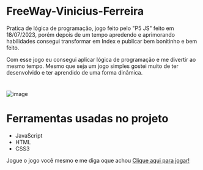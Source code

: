 # FreeWay-Vinicius-Ferreira
Pratica de lógica de programação, jogo feito pelo "P5 JS" feito em 18/07/2023, porém depois de um tempo apredendo e aprimorando habilidades consegui transformar em Index e publicar bem bonitinho e bem feito.

Com esse jogo eu consegui aplicar lógica de programação e me divertir ao mesmo tempo. Mesmo que seja um jogo simples gostei muito de ter desenvolvido e ter aprendido de uma forma dinâmica.

#

![image](https://github.com/ViniciusFerreiraDeSa/FreeWay-Vinicius-Ferreira/assets/125524394/d5884f57-b52f-4f91-b848-f641308b3b74)

#

# Ferramentas usadas no projeto
<ul>
  <li>JavaScript</li>
  <li>HTML</li>
  <li>CSS3</li>
</ul>

Jogue o jogo você mesmo e me diga oque achou
<a href="https://free-way-vinicius-ferreira.vercel.app/" target= "_blank">Clique aqui para jogar!</a>



